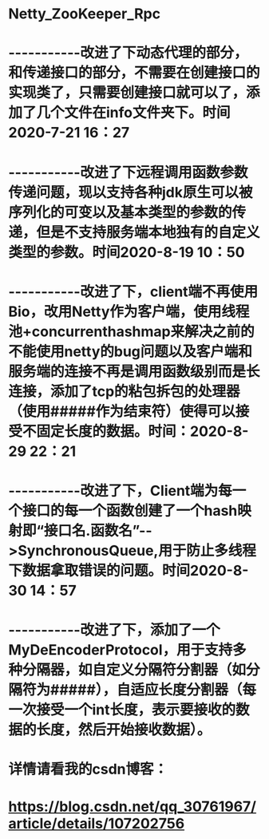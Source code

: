 # Netty_ZooKeeper_Rpc
# -----------改进了下动态代理的部分，和传递接口的部分，不需要在创建接口的实现类了，只需要创建接口就可以了，添加了几个文件在info文件夹下。时间2020-7-21 16：27
# -----------改进了下远程调用函数参数传递问题，现以支持各种jdk原生可以被序列化的可变以及基本类型的参数的传递，但是不支持服务端本地独有的自定义类型的参数。时间2020-8-19 10：50
# -----------改进了下，client端不再使用Bio，改用Netty作为客户端，使用线程池+concurrenthashmap来解决之前的不能使用netty的bug问题以及客户端和服务端的连接不再是调用函数级别而是长连接，添加了tcp的粘包拆包的处理器（使用#####作为结束符）使得可以接受不固定长度的数据。时间：2020-8-29 22：21
# -----------改进了下，Client端为每一个接口的每一个函数创建了一个hash映射即“接口名.函数名”-->SynchronousQueue,用于防止多线程下数据拿取错误的问题。时间2020-8-30 14：57
# -----------改进了下，添加了一个MyDeEncoderProtocol，用于支持多种分隔器，如自定义分隔符分割器（如分隔符为#####），自适应长度分割器（每一次接受一个int长度，表示要接收的数据的长度，然后开始接收数据）。
#     详情请看我的csdn博客： 
#     https://blog.csdn.net/qq_30761967/article/details/107202756
